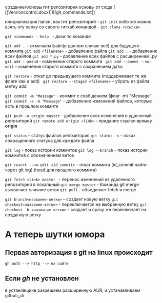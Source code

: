 создание/основы гит репозитория
основы от сюда
![[Versioncontrol.docx]]![[git_commands.txt]]




инициализация папки, как гит репозиторий - ``git init``
либо же можно взять эту папку со своего гитхаб командой - ``git clone <ссылка>``

``git <command> --help ``  - доки по команде


``git add . ``- отмечаем файл(в данном случае всё) для будущего коммита
	``git add <filename>``  - добавление файла <filename>
	 ``git add .``                       - добавление всех файлов
	 ``git add *.py``                    - добавление всех файлов с расширением .py
	`` git add --amend``                 - изменение старого коммита
	`` git add --amend --no-edit``       - изменение старого коммита с сохранением даты


``git restore`` - откат до предыдущего коммита (поддерживает те же флаги как и add)
	`` git restore --staged <filename>`` - убрать из файла метку add


``git commit -m "Message"`` - коммит с сообщением (флаг -m) "Message"
``git commit -a -m "Message"`` - добавление изменений файлов, которые есть в прошлом коммите


``git push -u origin master`` - добавление всех изменений в удаленный репозиторий
``git remote add origin <link>`` - придание ссылки ярлыку **origin**


``git status`` - статус файлов репозитория
	``git status -s`` - показ сокращенного статуса для каждого файла


``git log`` - показ истории коммитов
	``git log --branch`` - показ истории коммитов с обозначением веток


``git revert --no-edit <id_commit>``    - откат коммита (id_commit найти через git log) (head для прошлого коммита)


``git fetch <link> master `` - перенос изменений из удаленного репозитория в локальный
``git merge master`` - Команда git merge выполняет слияние веток
``git pull``   - объединяет fetch и merge


``git branch<название-ветки>``  - создает новую ветку
``git checkout<название-ветки>`` - переключается на выбранную ветку
	``git checkout -b <название-ветки>`` - создает и сразу же переключает на созданную ветку

# А теперь шутки юмора
## Первая авторизация в git на linux происходит 
``gh auth --> http --> на сайте``
## Если *gh* не установлен
в установщике разрешаем расширенную AUR, и устанавливаем github_cli